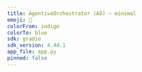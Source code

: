 ```yaml
---
title: AgentiveOrchestrator (AO) — minimal
emoji: 🚀
colorFrom: indigo
colorTo: blue
sdk: gradio
sdk_version: 4.44.1
app_file: app.py
pinned: false
---
```

